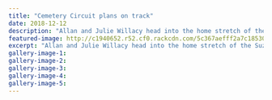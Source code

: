 ```yaml
---
title: "Cemetery Circuit plans on track"
date: 2018-12-12
description: "Allan and Julie Willacy head into the home stretch of the Suzuki Series 2018."
featured-image: http://c1940652.r52.cf0.rackcdn.com/5c367aefff2a7c1853000437/julie-willacy-cem-circuit-midweek-12-dec.jpg
excerpt: "Allan and Julie Willacy head into the home stretch of the Suzuki Series 2018."
gallery-image-1: 
gallery-image-2: 
gallery-image-3: 
gallery-image-4: 
gallery-image-5: 
---
```

